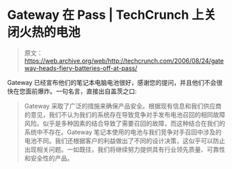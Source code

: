 # Gateway 在 Pass | TechCrunch 上关闭火热的电池

> 原文：<https://web.archive.org/web/http://techcrunch.com/2006/08/24/gateway-heads-fiery-batteries-off-at-pass/>

Gateway 已经宣布他们的笔记本电脑电池很好，感谢您的提问，并且他们不会很快在您面前爆炸。一句名言，直接出自盖茨之口:

> Gateway 采取了广泛的措施来确保产品安全。根据现有信息和我们供应商的意见，我们不认为我们的系统存在导致竞争对手发布电池召回的相同故障风险。似乎是多种因素的结合导致了需要召回的故障，而这种结合在我们的系统中不存在。Gateway 笔记本使用的电池与我们竞争对手召回中涉及的电池不同。我们还根据客户的利益做出了不同的设计决策，这似乎可以防止出现相关问题。一如既往，我们将继续努力提供具有行业领先质量、可靠性和安全性的产品。